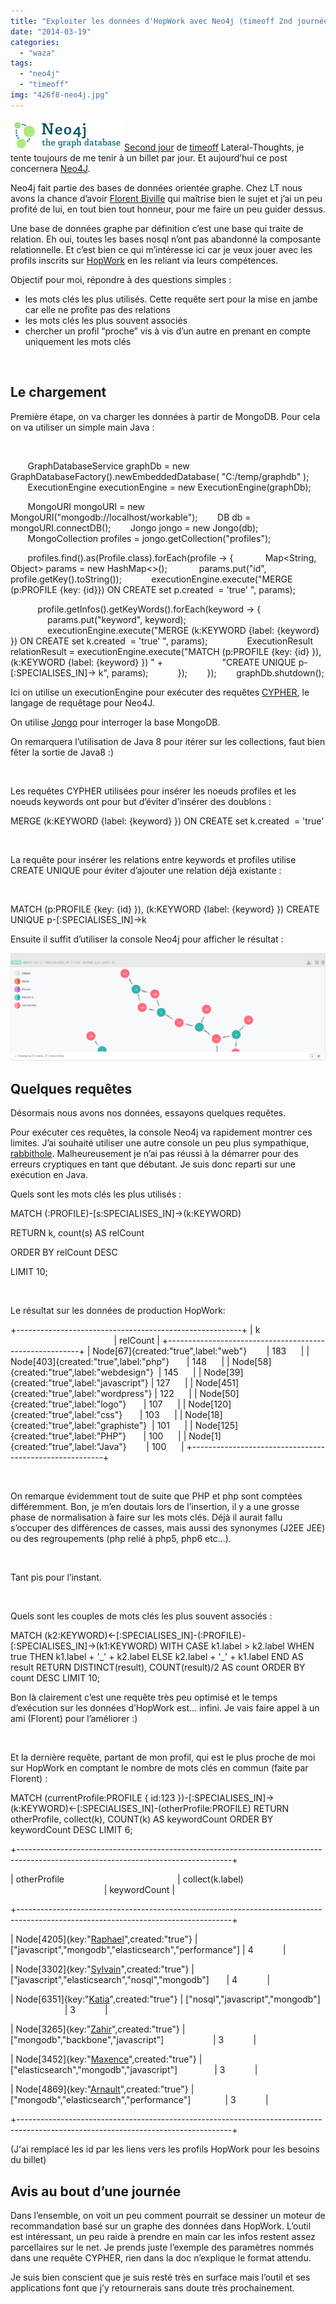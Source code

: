 ```yaml
---
title: "Exploiter les données d'HopWork avec Neo4j (timeoff 2nd journée)"
date: "2014-03-19"
categories: 
  - "waza"
tags: 
  - "neo4j"
  - "timeoff"
img: "426f8-neo4j.jpg"
---
```


[![neo4j](/images/426f8-neo4j.jpg)](http://eventuallycoding.com/wp-content/uploads/2014/03/426f8-neo4j.jpg)[Second jour](http://www.eventuallycoding.com/index.php/ansible-timeoff-lt-1ere-journee/ "Ansible (timeoff LT 1ère journée)") de [timeoff](http://www.eventuallycoding.com/index.php/on-devrait-toujours-travailler-comme-ca-bis/ "On devrait toujours travailler comme ça (bis)") Lateral-Thoughts, je tente toujours de me tenir à un billet par jour. Et aujourd’hui ce post concernera [Neo4J](http://www.neo4j.org/).

Neo4j fait partie des bases de données orientée graphe. Chez LT nous avons la chance d’avoir [Florent Biville](https://twitter.com/fbiville) qui maîtrise bien le sujet et j’ai un peu profité de lui, en tout bien tout honneur, pour me faire un peu guider dessus.

Une base de données graphe par définition c’est une base qui traite de relation. Eh oui, toutes les bases nosql n’ont pas abandonné la composante relationnelle. Et c’est bien ce qui m’intéresse ici car je veux jouer avec les profils inscrits sur [HopWork](http://www.hopwork.com) en les reliant via leurs compétences.

Objectif pour moi, répondre à des questions simples :

- les mots clés les plus utilisés. Cette requête sert pour la mise en jambe car elle ne profite pas des relations
- les mots clés les plus souvent associés
- chercher un profil “proche” vis à vis d’un autre en prenant en compte uniquement les mots clés

 

## Le chargement

Première étape, on va charger les données à partir de MongoDB. Pour cela on va utiliser un simple main Java :

 

       GraphDatabaseService graphDb = new GraphDatabaseFactory().newEmbeddedDatabase( "C:/temp/graphdb" );
       ExecutionEngine executionEngine = new ExecutionEngine(graphDb);

       MongoURI mongoURI = new MongoURI("mongodb://localhost/workable");
       DB db = mongoURI.connectDB();
       Jongo jongo = new Jongo(db);
       MongoCollection profiles = jongo.getCollection("profiles");

       profiles.find().as(Profile.class).forEach(profile -> {
            Map<String, Object> params = new HashMap<>();
            params.put("id", profile.getKey().toString());
           executionEngine.execute("MERGE (p:PROFILE {key: {id}}) ON CREATE set p.created  = 'true' ", params);

           profile.getInfos().getKeyWords().forEach(keyword -> {
               params.put("keyword", keyword);
               executionEngine.execute("MERGE (k:KEYWORD {label: {keyword} }) ON CREATE set k.created  = 'true' ", params);
               ExecutionResult relationResult = executionEngine.execute("MATCH (p:PROFILE {key: {id} }), (k:KEYWORD {label: {keyword} }) " +
                       "CREATE UNIQUE p-\[:SPECIALISES\_IN\]-> k", params);
           });
       });
       graphDb.shutdown();

Ici on utilise un executionEngine pour exécuter des requêtes [CYPHER](http://www.neo4j.org/learn/cypher), le langage de requêtage pour Neo4J.

On utilise [Jongo](http://jongo.org/) pour interroger la base MongoDB.

On remarquera l’utilisation de Java 8 pour itérer sur les collections, faut bien fêter la sortie de Java8 :)

 

Les requêtes CYPHER utilisées pour insérer les noeuds profiles et les noeuds keywords ont pour but d’éviter d’insérer des doublons :

MERGE (k:KEYWORD {label: {keyword} }) ON CREATE set k.created  = 'true'

 

La requête pour insérer les relations entre keywords et profiles utilise CREATE UNIQUE pour éviter d’ajouter une relation déjà existante :

 

MATCH (p:PROFILE {key: {id} }), (k:KEYWORD {label: {keyword} })
CREATE UNIQUE p-\[:SPECIALISES\_IN\]->k

Ensuite il suffit d’utiliser la console Neo4j pour afficher le résultat :

[![graph](/images/638d7-graph.png)](http://eventuallycoding.com/wp-content/uploads/2014/03/638d7-graph.png)

## Quelques requêtes

Désormais nous avons nos données, essayons quelques requêtes.

Pour exécuter ces requêtes, la console Neo4j va rapidement montrer ces limites. J’ai souhaité utiliser une autre console un peu plus sympathique, [rabbithole](https://github.com/neo4j-contrib/rabbithole). Malheureusement je n’ai pas réussi à la démarrer pour des erreurs cryptiques en tant que débutant. Je suis donc reparti sur une exécution en Java.

Quels sont les mots clés les plus utilisés :

MATCH (:PROFILE)-\[s:SPECIALISES\_IN\]->(k:KEYWORD)

RETURN k, count(s) AS relCount

ORDER BY relCount DESC

LIMIT 10;

 

Le résultat sur les données de production HopWork:

+--------------------------------------------------------+
| k                                           | relCount |
+--------------------------------------------------------+
| Node\[67\]{created:"true",label:"web"}        | 183      |
| Node\[403\]{created:"true",label:"php"}       | 148      |
| Node\[58\]{created:"true",label:"webdesign"}  | 145      |
| Node\[39\]{created:"true",label:"javascript"} | 127      |
| Node\[451\]{created:"true",label:"wordpress"} | 122      |
| Node\[50\]{created:"true",label:"logo"}       | 107      |
| Node\[120\]{created:"true",label:"css"}       | 103      |
| Node\[18\]{created:"true",label:"graphiste"}  | 101      |
| Node\[125\]{created:"true",label:"PHP"}       | 100      |
| Node\[1\]{created:"true",label:"Java"}        | 100      |
+--------------------------------------------------------+

 

On remarque évidemment tout de suite que PHP et php sont comptées différemment. Bon, je m’en doutais lors de l’insertion, il y a une grosse phase de normalisation à faire sur les mots clés. Déjà il aurait fallu s’occuper des différences de casses, mais aussi des synonymes (J2EE JEE) ou des regroupements (php relié à php5, php6 etc…).

 

Tant pis pour l’instant.

 

Quels sont les couples de mots clés les plus souvent associés :

MATCH (k2:KEYWORD)<-\[:SPECIALISES\_IN\]-(:PROFILE)-\[:SPECIALISES\_IN\]->(k1:KEYWORD)
WITH CASE k1.label > k2.label
WHEN true THEN k1.label + '\_' + k2.label
ELSE k2.label + '\_' + k1.label
END AS result
RETURN DISTINCT(result), COUNT(result)/2 AS count
ORDER BY count DESC
LIMIT 10;

Bon là clairement c’est une requête très peu optimisé et le temps d’exécution sur les données d’HopWork est… infini. Je vais faire appel à un ami (Florent) pour l’améliorer :)

 

Et la dernière requête, partant de mon profil, qui est le plus proche de moi sur HopWork en comptant le nombre de mots clés en commun (faite par Florent) :

MATCH (currentProfile:PROFILE { id:123 })-\[:SPECIALISES\_IN\]->(k:KEYWORD)<-\[:SPECIALISES\_IN\]-(otherProfile:PROFILE)
RETURN otherProfile, collect(k), COUNT(k) AS keywordCount
ORDER BY keywordCount DESC LIMIT 6;

+-----------------------------------------------------------------------------------------------------------------------------------+

| otherProfile                                              | collect(k.label)                                       | keywordCount |

+-----------------------------------------------------------------------------------------------------------------------------------+

| Node\[4205\]{key:"[Raphael](http://www.hopwork.com/profile/529c7d944168100d169d8b40)",created:"true"} | \["javascript","mongodb","elasticsearch","performance"\] | 4            |

| Node\[3302\]{key:"[Sylvain](http://www.hopwork.com/profile/5103d8bed393273e34aefef8)",created:"true"} | \["javascript","elasticsearch","nosql","mongodb"\]       | 4            |

| Node\[6351\]{key:"[Katia](http://www.hopwork.com/profile/512c8545d393273e34af01bd)",created:"true"} | \["nosql","javascript","mongodb"\]                       | 3            |

| Node\[3265\]{key:"[Zahir](http://www.hopwork.com/profile/5241ac2e1e92c51c7c4919b7)",created:"true"} | \["mongodb","backbone","javascript"\]                    | 3            |

| Node\[3452\]{key:"[Maxence](http://www.hopwork.com/profile/526537bc4168100d169ce2e9)",created:"true"} | \["elasticsearch","mongodb","javascript"\]               | 3            |

| Node\[4869\]{key:"[Arnault](http://www.hopwork.com/profile/517989e92a07e9483ddedcdd)",created:"true"} | \["mongodb","elasticsearch","performance"\]              | 3            |

+-----------------------------------------------------------------------------------------------------------------------------------+

(J'ai remplacé les id par les liens vers les profils HopWork pour les besoins du billet)

## Avis au bout d’une journée

Dans l’ensemble, on voit un peu comment pourrait se dessiner un moteur de recommandation basé sur un graphe des données dans HopWork. L’outil est intéressant, un peu raide à prendre en main car les infos restent assez parcellaires sur le net. Je prends juste l’exemple des paramètres nommés dans une requête CYPHER, rien dans la doc n’explique le format attendu.

Je suis bien conscient que je suis resté très en surface mais l’outil et ses applications font que j’y retournerais sans doute très prochainement.
